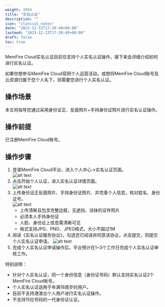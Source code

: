```yaml
---
weight: 3004
title: "实名认证"
description: ""
icon: "clinical_notes"
date: "2023-12-13T17:39:49+08:00"
lastmod: "2023-12-13T17:39:49+08:00"
draft: false
toc: true
---
```





MemFire Cloud实名认证目前仅支持个人实名认证操作，接下来会详细介绍如何进行实名认证。      

如果你想参与MemFire Cloud官网个人运营活动，或想将MemFire Cloud账号及云资源归属于您个人名下，则需要您进行个人实名认证。


## 操作场景
本文将指导您通过采用身份证正、反面照片+手持身份证照片进行实名认证操作。

## 操作前提
已注册MemFire Cloud账号。

## 操作步骤
1. 登录MemFire Cloud平台，进入个人中心->实名认证页面。   
 ![alt text](../_media/实名认证.png)       
2. 点击开始个人认证，进入实名认证详情页面。   
 ![alt text](../_media/实名认证-信息.png)    
3. 上传身份证正反面照片、手持身份证照片、并完善个人信息，核对姓名、身份证号。   
 ![alt text](../_media/实名认证-已填写.jpg)   
   - 上传清晰且包含完整边框，无遮挡、涂抹的证件照片  
   - 必须本人手持身份证   
   - 人脸、身份证上信息需清晰可见   
   - 格式支持JPG、PNG、JPEG格式，大小不超过1M    
4. 阅读《实名认证服务协议》，勾选您已阅读并同意该协议，点击提交，则提交个人实名认证申请。
  ![alt text](../_media/实名认证-待审核.png)  
5. 完成个人实名认证申请操作后，平台预计在1~3个工作日完成个人实名认证审核工作。   

特别说明：   
*   针对个人实名认证，同一个身份信息（身份证号码）默认支持实名认证2个MemFire Cloud账号。   
*   个人实名认证适用于年满18周岁的用户。   
*   目前不支持港澳台个人用户进行实名认证操作。    
*   不支持15位号码的一代身份证认证。 
